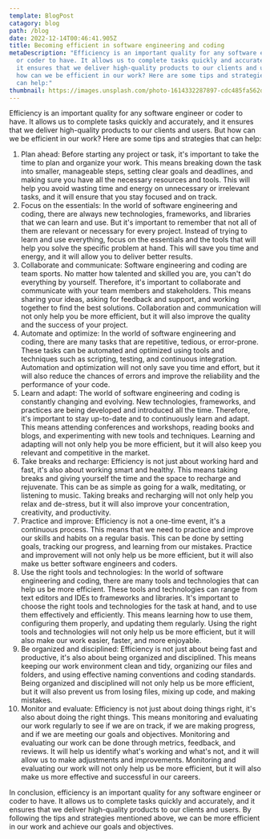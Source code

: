 ```yaml
---
template: BlogPost
catagory: blog
path: /blog
date: 2022-12-14T00:46:41.905Z
title: Becoming efficient in software engineering and coding
metaDescription: "Efficiency is an important quality for any software engineer
  or coder to have. It allows us to complete tasks quickly and accurately, and
  it ensures that we deliver high-quality products to our clients and users. But
  how can we be efficient in our work? Here are some tips and strategies that
  can help:"
thumbnail: https://images.unsplash.com/photo-1614332287897-cdc485fa562d?ixlib=rb-4.0.3&ixid=MnwxMjA3fDB8MHxwaG90by1wYWdlfHx8fGVufDB8fHx8&auto=format&fit=crop&w=1170&q=80
---
```

<!--StartFragment-->

Efficiency is an important quality for any software engineer or coder to have. It allows us to complete tasks quickly and accurately, and it ensures that we deliver high-quality products to our clients and users. But how can we be efficient in our work? Here are some tips and strategies that can help:

1. Plan ahead: Before starting any project or task, it's important to take the time to plan and organize your work. This means breaking down the task into smaller, manageable steps, setting clear goals and deadlines, and making sure you have all the necessary resources and tools. This will help you avoid wasting time and energy on unnecessary or irrelevant tasks, and it will ensure that you stay focused and on track.
2. Focus on the essentials: In the world of software engineering and coding, there are always new technologies, frameworks, and libraries that we can learn and use. But it's important to remember that not all of them are relevant or necessary for every project. Instead of trying to learn and use everything, focus on the essentials and the tools that will help you solve the specific problem at hand. This will save you time and energy, and it will allow you to deliver better results.
3. Collaborate and communicate: Software engineering and coding are team sports. No matter how talented and skilled you are, you can't do everything by yourself. Therefore, it's important to collaborate and communicate with your team members and stakeholders. This means sharing your ideas, asking for feedback and support, and working together to find the best solutions. Collaboration and communication will not only help you be more efficient, but it will also improve the quality and the success of your project.
4. Automate and optimize: In the world of software engineering and coding, there are many tasks that are repetitive, tedious, or error-prone. These tasks can be automated and optimized using tools and techniques such as scripting, testing, and continuous integration. Automation and optimization will not only save you time and effort, but it will also reduce the chances of errors and improve the reliability and the performance of your code.
5. Learn and adapt: The world of software engineering and coding is constantly changing and evolving. New technologies, frameworks, and practices are being developed and introduced all the time. Therefore, it's important to stay up-to-date and to continuously learn and adapt. This means attending conferences and workshops, reading books and blogs, and experimenting with new tools and techniques. Learning and adapting will not only help you be more efficient, but it will also keep you relevant and competitive in the market.
6. Take breaks and recharge: Efficiency is not just about working hard and fast, it's also about working smart and healthy. This means taking breaks and giving yourself the time and the space to recharge and rejuvenate. This can be as simple as going for a walk, meditating, or listening to music. Taking breaks and recharging will not only help you relax and de-stress, but it will also improve your concentration, creativity, and productivity.
7. Practice and improve: Efficiency is not a one-time event, it's a continuous process. This means that we need to practice and improve our skills and habits on a regular basis. This can be done by setting goals, tracking our progress, and learning from our mistakes. Practice and improvement will not only help us be more efficient, but it will also make us better software engineers and coders.
8. Use the right tools and technologies: In the world of software engineering and coding, there are many tools and technologies that can help us be more efficient. These tools and technologies can range from text editors and IDEs to frameworks and libraries. It's important to choose the right tools and technologies for the task at hand, and to use them effectively and efficiently. This means learning how to use them, configuring them properly, and updating them regularly. Using the right tools and technologies will not only help us be more efficient, but it will also make our work easier, faster, and more enjoyable.
9. Be organized and disciplined: Efficiency is not just about being fast and productive, it's also about being organized and disciplined. This means keeping our work environment clean and tidy, organizing our files and folders, and using effective naming conventions and coding standards. Being organized and disciplined will not only help us be more efficient, but it will also prevent us from losing files, mixing up code, and making mistakes.
10. Monitor and evaluate: Efficiency is not just about doing things right, it's also about doing the right things. This means monitoring and evaluating our work regularly to see if we are on track, if we are making progress, and if we are meeting our goals and objectives. Monitoring and evaluating our work can be done through metrics, feedback, and reviews. It will help us identify what's working and what's not, and it will allow us to make adjustments and improvements. Monitoring and evaluating our work will not only help us be more efficient, but it will also make us more effective and successful in our careers.

In conclusion, efficiency is an important quality for any software engineer or coder to have. It allows us to complete tasks quickly and accurately, and it ensures that we deliver high-quality products to our clients and users. By following the tips and strategies mentioned above, we can be more efficient in our work and achieve our goals and objectives.

<!--EndFragment-->